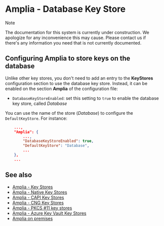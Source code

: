 ﻿# Amplia - Database Key Store

> [!NOTE]
> The documentation for this system is currently under construction. We apologize for any inconvenience this may cause. Please
> contact us if there's any information you need that is not currently documented.

## Configuring Amplia to store keys on the database

Unlike other key stores, you don't need to add an entry to the **KeyStores** configuration section to use the database key store. Instead,
it can be enabled on the section **Amplia** of the configuration file:

* `DatabaseKeyStoreEnabled`: set this setting to `true` to enable the database key store, called *Database*

You can use the name of the store (*Database*) to configure the `DefaultKeyStore`. For instance:

```json
	...,
	"Amplia": {
		...,
		"DatabaseKeyStoreEnabled": true,
		"DefaultKeyStore": "Database",
		...
	},
	...
```

## See also

* [Amplia - Key Stores](index.md)
* [Amplia - Native Key Stores](native.md)
* [Amplia - CAPI Key Stores](capi.md)
* [Amplia - CNG Key Stores](cng.md)
* [Amplia - PKCS #11 key stores](pkcs11.md)
* [Amplia - Azure Key Vault Key Stores](azure.md)
* [Amplia on premises](../index.md)
